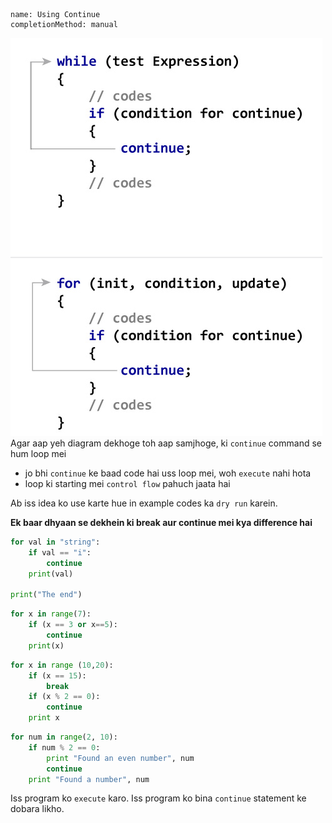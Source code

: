 ```ngMeta
name: Using Continue
completionMethod: manual
```

![How Continue Statements Work!](assets/how-continue-statement-works.jpg)
Agar aap yeh diagram dekhoge toh aap samjhoge, ki `continue` command se hum loop mei
- jo bhi `continue` ke baad code hai uss loop mei, woh `execute` nahi hota
- loop ki starting mei `control flow` pahuch jaata hai

Ab iss idea ko use karte hue in example codes ka `dry run` karein.

__Ek baar dhyaan se dekhein ki break aur continue mei kya difference hai__

```python
for val in "string":
    if val == "i":
        continue
    print(val)

print("The end")
```

```python
for x in range(7):
    if (x == 3 or x==5):
        continue
    print(x)
```

```python
for x in range (10,20):
    if (x == 15):
        break
    if (x % 2 == 0):
        continue
    print x
```

```python
for num in range(2, 10):
    if num % 2 == 0:
        print "Found an even number", num
        continue
    print "Found a number", num
```
Iss program ko `execute` karo. Iss program ko bina `continue` statement ke dobara likho.